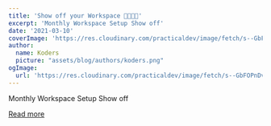 ```yaml
---
title: 'Show off your Workspace 👩🏻‍💻💯'
excerpt: 'Monthly Workspace Setup Show off'
date: '2021-03-10'
coverImage: 'https://res.cloudinary.com/practicaldev/image/fetch/s--GbFOPnDv--/c_imagga_scale,f_auto,fl_progressive,h_420,q_auto,w_1000/https://dev-to-uploads.s3.amazonaws.com/uploads/articles/py5bsyazzccfm3nbebva.jpg'
author:
  name: Koders
  picture: "assets/blog/authors/koders.png"
ogImage:
  url: 'https://res.cloudinary.com/practicaldev/image/fetch/s--GbFOPnDv--/c_imagga_scale,f_auto,fl_progressive,h_420,q_auto,w_1000/https://dev-to-uploads.s3.amazonaws.com/uploads/articles/py5bsyazzccfm3nbebva.jpg'
---
```


Monthly Workspace Setup Show off

[Read more](https://dev.to/xenoxdev/show-off-your-workspace-5a95)
